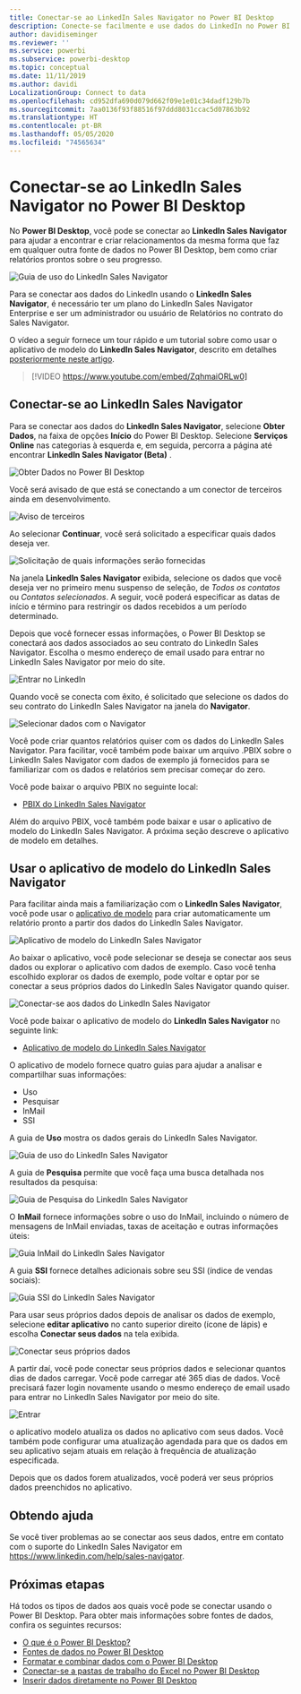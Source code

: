 ```yaml
---
title: Conectar-se ao LinkedIn Sales Navigator no Power BI Desktop
description: Conecte-se facilmente e use dados do LinkedIn no Power BI Desktop
author: davidiseminger
ms.reviewer: ''
ms.service: powerbi
ms.subservice: powerbi-desktop
ms.topic: conceptual
ms.date: 11/11/2019
ms.author: davidi
LocalizationGroup: Connect to data
ms.openlocfilehash: cd952dfa690d079d662f09e1e01c34dadf129b7b
ms.sourcegitcommit: 7aa0136f93f88516f97ddd8031ccac5d07863b92
ms.translationtype: HT
ms.contentlocale: pt-BR
ms.lasthandoff: 05/05/2020
ms.locfileid: "74565634"
---
```

# <a name="connect-to-linkedin-sales-navigator-in-power-bi-desktop"></a>Conectar-se ao LinkedIn Sales Navigator no Power BI Desktop

No **Power BI Desktop**, você pode se conectar ao **LinkedIn Sales Navigator** para ajudar a encontrar e criar relacionamentos da mesma forma que faz em qualquer outra fonte de dados no Power BI Desktop, bem como criar relatórios prontos sobre o seu progresso.

![Guia de uso do LinkedIn Sales Navigator](media/desktop-connect-linkedin-sales-navigator/linkedin-sales-navigator-01.png)


Para se conectar aos dados do LinkedIn usando o  **LinkedIn Sales Navigator**, é necessário ter um plano do LinkedIn Sales Navigator Enterprise e ser um administrador ou usuário de Relatórios no contrato do Sales Navigator.

O vídeo a seguir fornece um tour rápido e um tutorial sobre como usar o aplicativo de modelo do **LinkedIn Sales Navigator**, descrito em detalhes [posteriormente neste artigo](#using-the-linkedin-sales-navigator-template-app). 

> [!VIDEO https://www.youtube.com/embed/ZqhmaiORLw0]

## <a name="connect-to-linkedin-sales-navigator"></a>Conectar-se ao LinkedIn Sales Navigator

Para se conectar aos dados do **LinkedIn Sales Navigator**, selecione **Obter Dados**, na faixa de opções **Início** do Power BI Desktop. Selecione **Serviços Online** nas categorias à esquerda e, em seguida, percorra a página até encontrar **LinkedIn Sales Navigator (Beta)** .

![Obter Dados no Power BI Desktop](media/desktop-connect-linkedin-sales-navigator/linkedin-sales-navigator-02.png)

Você será avisado de que está se conectando a um conector de terceiros ainda em desenvolvimento. 

![Aviso de terceiros](media/desktop-connect-linkedin-sales-navigator/linkedin-sales-navigator-03.png)

Ao selecionar **Continuar**, você será solicitado a especificar quais dados deseja ver.

![Solicitação de quais informações serão fornecidas](media/desktop-connect-linkedin-sales-navigator/linkedin-sales-navigator-04.png)


Na janela **LinkedIn Sales Navigator** exibida, selecione os dados que você deseja ver no primeiro menu suspenso de seleção, de *Todos os contatos* ou *Contatos selecionados*. A seguir, você poderá especificar as datas de início e término para restringir os dados recebidos a um período determinado.

Depois que você fornecer essas informações, o Power BI Desktop se conectará aos dados associados ao seu contrato do LinkedIn Sales Navigator. Escolha o mesmo endereço de email usado para entrar no LinkedIn Sales Navigator por meio do site. 

![Entrar no LinkedIn](media/desktop-connect-linkedin-sales-navigator/linkedin-sales-navigator-05.png)

Quando você se conecta com êxito, é solicitado que selecione os dados do seu contrato do LinkedIn Sales Navigator na janela do **Navigator**.

![Selecionar dados com o Navigator](media/desktop-connect-linkedin-sales-navigator/linkedin-sales-navigator-09.png)

Você pode criar quantos relatórios quiser com os dados do LinkedIn Sales Navigator. Para facilitar, você também pode baixar um arquivo .PBIX sobre o LinkedIn Sales Navigator com dados de exemplo já fornecidos para se familiarizar com os dados e relatórios sem precisar começar do zero.

Você pode baixar o arquivo PBIX no seguinte local:
* [PBIX do LinkedIn Sales Navigator](service-template-apps-samples.md)

Além do arquivo PBIX, você também pode baixar e usar o aplicativo de modelo do LinkedIn Sales Navigator. A próxima seção descreve o aplicativo de modelo em detalhes.


## <a name="using-the-linkedin-sales-navigator-template-app"></a>Usar o aplicativo de modelo do LinkedIn Sales Navigator

Para facilitar ainda mais a familiarização com o **LinkedIn Sales Navigator**, você pode usar o [aplicativo de modelo](service-template-apps-overview.md) para criar automaticamente um relatório pronto a partir dos dados do LinkedIn Sales Navigator.

![Aplicativo de modelo do LinkedIn Sales Navigator](media/desktop-connect-linkedin-sales-navigator/linkedin-sales-navigator-10.png)

Ao baixar o aplicativo, você pode selecionar se deseja se conectar aos seus dados ou explorar o aplicativo com dados de exemplo. Caso você tenha escolhido explorar os dados de exemplo, pode voltar e optar por se conectar a seus próprios dados do LinkedIn Sales Navigator quando quiser. 

![Conectar-se aos dados do LinkedIn Sales Navigator](media/desktop-connect-linkedin-sales-navigator/linkedin-sales-navigator-11.png)



Você pode baixar o aplicativo de modelo do **LinkedIn Sales Navigator** no seguinte link:
* [Aplicativo de modelo do LinkedIn Sales Navigator](https://appsource.microsoft.com/product/power-bi/pbi-contentpacks.linkedin_navigator-preview?flightCodes=17ad4c68-fbc5-4925-a351-139fd384ec33)

O aplicativo de modelo fornece quatro guias para ajudar a analisar e compartilhar suas informações:

* Uso
* Pesquisar
* InMail
* SSI

A guia de **Uso** mostra os dados gerais do LinkedIn Sales Navigator.

![Guia de uso do LinkedIn Sales Navigator](media/desktop-connect-linkedin-sales-navigator/linkedin-sales-navigator-12.png)

A guia de **Pesquisa** permite que você faça uma busca detalhada nos resultados da pesquisa:

![Guia de Pesquisa do LinkedIn Sales Navigator](media/desktop-connect-linkedin-sales-navigator/linkedin-sales-navigator-13.png)

O **InMail** fornece informações sobre o uso do InMail, incluindo o número de mensagens de InMail enviadas, taxas de aceitação e outras informações úteis:

![Guia InMail do LinkedIn Sales Navigator](media/desktop-connect-linkedin-sales-navigator/linkedin-sales-navigator-14.png)

A guia **SSI** fornece detalhes adicionais sobre seu SSI (índice de vendas sociais):

![Guia SSI do LinkedIn Sales Navigator](media/desktop-connect-linkedin-sales-navigator/linkedin-sales-navigator-15.png)

Para usar seus próprios dados depois de analisar os dados de exemplo, selecione **editar aplicativo** no canto superior direito (ícone de lápis) e escolha **Conectar seus dados** na tela exibida.

![Conectar seus próprios dados](media/desktop-connect-linkedin-sales-navigator/linkedin-sales-navigator-16.png)

A partir daí, você pode conectar seus próprios dados e selecionar quantos dias de dados carregar. Você pode carregar até 365 dias de dados. Você precisará fazer login novamente usando o mesmo endereço de email usado para entrar no LinkedIn Sales Navigator por meio do site. 

![Entrar](media/desktop-connect-linkedin-sales-navigator/linkedin-sales-navigator-17.png)

o aplicativo modelo atualiza os dados no aplicativo com seus dados. Você também pode configurar uma atualização agendada para que os dados em seu aplicativo sejam atuais em relação à frequência de atualização especificada. 

Depois que os dados forem atualizados, você poderá ver seus próprios dados preenchidos no aplicativo.

## <a name="getting-help"></a>Obtendo ajuda

Se você tiver problemas ao se conectar aos seus dados, entre em contato com o suporte do LinkedIn Sales Navigator em https://www.linkedin.com/help/sales-navigator. 

## <a name="next-steps"></a>Próximas etapas
Há todos os tipos de dados aos quais você pode se conectar usando o Power BI Desktop. Para obter mais informações sobre fontes de dados, confira os seguintes recursos:

* [O que é o Power BI Desktop?](desktop-what-is-desktop.md)
* [Fontes de dados no Power BI Desktop](desktop-data-sources.md)
* [Formatar e combinar dados com o Power BI Desktop](desktop-shape-and-combine-data.md)
* [Conectar-se a pastas de trabalho do Excel no Power BI Desktop](desktop-connect-excel.md)   
* [Inserir dados diretamente no Power BI Desktop](desktop-enter-data-directly-into-desktop.md)   

